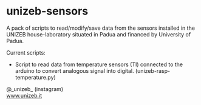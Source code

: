 # unizeb-sensors
A pack of scripts to read/modify/save data from the sensors installed in the UNIZEB house-laboratory situated in Padua and financed by University of Padua.

Current scripts:
- Script to read data from temperature sensors (TI) connected to the arduino to convert analogous signal into digital. (unizeb-rasp-temperature.py)

@\_unizeb\_ (instagram)  
www.unizeb.it

